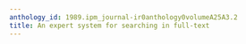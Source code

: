 ```yaml
---
anthology_id: 1989.ipm_journal-ir0anthology0volumeA25A3.2
title: An expert system for searching in full-text
---
```


